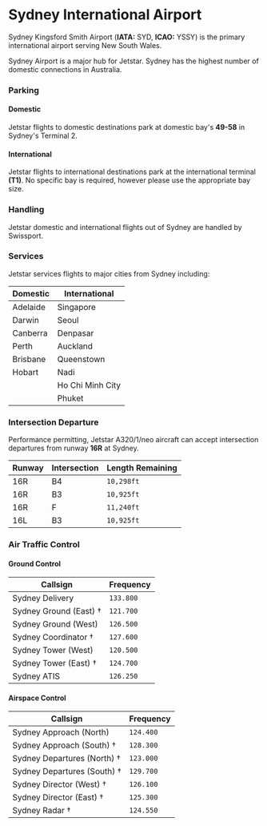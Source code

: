 # Sydney International Airport
Sydney Kingsford Smith Airport (**IATA:** SYD, **ICAO:** YSSY) is the primary international airport serving New South Wales.

Sydney Airport is a major hub for Jetstar. Sydney has the highest number of domestic connections in Australia.

### Parking

#### Domestic
Jetstar flights to domestic destinations park at domestic bay's **49-58** in Sydney's Terminal 2.

#### International
Jetstar flights to international destinations park at the international terminal **(T1)**. No specific bay is required, however please use the appropriate bay size.

### Handling
Jetstar domestic and international flights out of Sydney are handled by Swissport.

### Services
Jetstar services flights to major cities from Sydney including:

| Domestic | International |
| -------- | ------- |
| Adelaide | Singapore |
| Darwin   | Seoul  |
| Canberra | Denpasar |
| Perth    | Auckland |
| Brisbane | Queenstown |
| Hobart   | Nadi |
|          | Ho Chi Minh City |
|          | Phuket |

### Intersection Departure
Performance permitting, Jetstar A320/1/neo aircraft can accept intersection departures from runway **16R** at Sydney.

| Runway | Intersection | Length Remaining |
| ------ | ------------ | ---------------- |
| 16R | B4 | `10,298ft` |
| 16R | B3 | `10,925ft` |
| 16R | F | `11,240ft` |
| 16L | B3 | `10,925ft` |

### Air Traffic Control

#### Ground Control
| Callsign | Frequency |
| -------- | --------- |
| Sydney Delivery | `133.800` |
| Sydney Ground (East) † | `121.700` |
| Sydney Ground (West) | `126.500` |
| Sydney Coordinator † | `127.600` |
| Sydney Tower (West) | `120.500` |
| Sydney Tower (East) † | `124.700` |
| Sydney ATIS | `126.250` |

#### Airspace Control
| Callsign | Frequency |
| -------- | --------- |
| Sydney Approach (North) | `124.400` |
| Sydney Approach (South) † | `128.300` |
| Sydney Departures (North) † | `123.000` |
| Sydney Departures (South) † | `129.700` |
| Sydney Director (West) † | `126.100` |
| Sydney Director (East) † | `125.300` |
| Sydney Radar † | `124.550` |